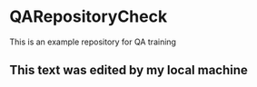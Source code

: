 # QARepositoryCheck

This is an example repository for QA training

## This text was edited by my local machine
